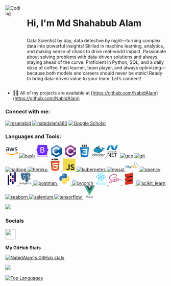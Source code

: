 <div style="display: flex;">
  <img align="right" alt="Coding" width="200" src="https://i0.wp.com/aditya-bhattacharya.net/wp-content/uploads/2021/09/D3S_day5.gif?fit=800%2C600&ssl=1" style="margin-right: 20px;">
  <div>
    <h1>Hi, I'm Md Shahabub Alam</h1>
    <p style="padding-top: 10px;">
      Data Scientist by day, data detective by night—turning complex data into powerful insights! Skilled in machine learning, analytics, and making sense of chaos to drive real-world impact. Passionate about solving problems with data-driven solutions and always staying ahead of the curve. Proficient in Python, SQL, and a daily dose of coffee. Fast learner, team player, and always optimizing—because both models and careers should never be static! Ready to bring data-driven value to your team. Let’s connect!
    </p>
  </div>
</div>



- 👨‍💻 All of my projects are available at [https://github.com/NabidAlam](https://github.com/NabidAlam)


<h3 align="left">Connect with me:</h3>
<p align="left">
<a href="https://linkedin.com/in/msanabid" target="blank"><img align="center" src="https://raw.githubusercontent.com/rahuldkjain/github-profile-readme-generator/master/src/images/icons/Social/linked-in-alt.svg" alt="msanabid" height="30" width="40" /></a>
<a href="https://www.youtube.com/c/nabidalam360" target="blank"><img align="center" src="https://raw.githubusercontent.com/rahuldkjain/github-profile-readme-generator/master/src/images/icons/Social/youtube.svg" alt="nabidalam360" height="30" width="40" /></a>
<a href="https://scholar.google.com/citations?user=s-8788qEAAAAAyP4o1y4&hl=en" target="_blank" rel="noopener noreferrer"><img align="center" src="https://upload.wikimedia.org/wikipedia/commons/c/c7/Google_Scholar_logo.svg" alt="Google Scholar" height="30" width="40"></a>


</p>

<h3 align="left">Languages and Tools:</h3>
<p align="left">



  <a href="https://aws.amazon.com" target="_blank" rel="noreferrer">
    <img src="https://raw.githubusercontent.com/devicons/devicon/master/icons/amazonwebservices/amazonwebservices-original-wordmark.svg" alt="aws" width="40" height="40"/>
  </a>

 
  <a href="https://www.gnu.org/software/bash/" target="_blank" rel="noreferrer">
    <img src="https://www.vectorlogo.zone/logos/gnu_bash/gnu_bash-icon.svg" alt="bash" width="40" height="40"/>
  </a>

  <a href="https://getbootstrap.com" target="_blank" rel="noreferrer">
    <img src="https://raw.githubusercontent.com/devicons/devicon/master/icons/bootstrap/bootstrap-plain-wordmark.svg" alt="bootstrap" width="40" height="40"/>
  </a>

  <a href="https://www.cprogramming.com/" target="_blank" rel="noreferrer">
    <img src="https://raw.githubusercontent.com/devicons/devicon/master/icons/c/c-original.svg" alt="c" width="40" height="40"/>
  </a>

  <a href="https://www.w3schools.com/cs/" target="_blank" rel="noreferrer">
    <img src="https://raw.githubusercontent.com/devicons/devicon/master/icons/csharp/csharp-original.svg" alt="csharp" width="40" height="40"/>
  </a>

  <a href="https://www.w3schools.com/css/" target="_blank" rel="noreferrer">
    <img src="https://raw.githubusercontent.com/devicons/devicon/master/icons/css3/css3-original-wordmark.svg" alt="css3" width="40" height="40"/>
  </a>


  <a href="https://www.docker.com/" target="_blank" rel="noreferrer">
    <img src="https://raw.githubusercontent.com/devicons/devicon/master/icons/docker/docker-original-wordmark.svg" alt="docker" width="40" height="40"/>
  </a>

  <a href="https://dotnet.microsoft.com/" target="_blank" rel="noreferrer">
    <img src="https://raw.githubusercontent.com/devicons/devicon/master/icons/dot-net/dot-net-original-wordmark.svg" alt="dotnet" width="40" height="40"/>
  </a>

  <a href="https://cloud.google.com" target="_blank" rel="noreferrer">
    <img src="https://www.vectorlogo.zone/logos/google_cloud/google_cloud-icon.svg" alt="gcp" width="40" height="40"/>
  </a>

  <a href="https://git-scm.com/" target="_blank" rel="noreferrer">
    <img src="https://www.vectorlogo.zone/logos/git-scm/git-scm-icon.svg" alt="git" width="40" height="40"/>
  </a>

  <a href="https://hadoop.apache.org/" target="_blank" rel="noreferrer">
    <img src="https://www.vectorlogo.zone/logos/apache_hadoop/apache_hadoop-icon.svg" alt="hadoop" width="40" height="40"/>
  </a>

  <a href="https://heroku.com" target="_blank" rel="noreferrer">
    <img src="https://www.vectorlogo.zone/logos/heroku/heroku-icon.svg" alt="heroku" width="40" height="40"/>
  </a>

  <a href="https://www.w3.org/html/" target="_blank" rel="noreferrer">
    <img src="https://raw.githubusercontent.com/devicons/devicon/master/icons/html5/html5-original-wordmark.svg" alt="html5" width="40" height="40"/>
  </a>

  

  <a href="https://developer.mozilla.org/en-US/docs/Web/JavaScript" target="_blank" rel="noreferrer">
    <img src="https://raw.githubusercontent.com/devicons/devicon/master/icons/javascript/javascript-original.svg" alt="javascript" width="40" height="40"/>
  </a>

  <a href="https://kubernetes.io" target="_blank" rel="noreferrer">
    <img src="https://www.vectorlogo.zone/logos/kubernetes/kubernetes-icon.svg" alt="kubernetes" width="40" height="40"/>
  </a>


 

  <a href="https://www.microsoft.com/en-us/sql-server" target="_blank" rel="noreferrer">
    <img src="https://www.svgrepo.com/show/303229/microsoft-sql-server-logo.svg" alt="mssql" width="40" height="40"/>
  </a>

  <a href="https://www.mysql.com/" target="_blank" rel="noreferrer">
    <img src="https://raw.githubusercontent.com/devicons/devicon/master/icons/mysql/mysql-original-wordmark.svg" alt="mysql" width="40" height="40"/>
  </a>

  <a href="https://opencv.org/" target="_blank" rel="noreferrer">
    <img src="https://www.vectorlogo.zone/logos/opencv/opencv-icon.svg" alt="opencv" width="40" height="40"/>
  </a>

  <a href="https://pandas.pydata.org/" target="_blank" rel="noreferrer">
    <img src="https://raw.githubusercontent.com/devicons/devicon/2ae2a900d2f041da66e950e4d48052658d850630/icons/pandas/pandas-original.svg" alt="pandas" width="40" height="40"/>
  </a>

  <a href="https://www.postgresql.org" target="_blank" rel="noreferrer">
    <img src="https://raw.githubusercontent.com/devicons/devicon/master/icons/postgresql/postgresql-original-wordmark.svg" alt="postgresql" width="40" height="40"/>
  </a>

  <a href="https://postman.com" target="_blank" rel="noreferrer">
    <img src="https://www.vectorlogo.zone/logos/getpostman/getpostman-icon.svg" alt="postman" width="40" height="40"/>
  </a>

  <a href="https://www.python.org" target="_blank" rel="noreferrer">
    <img src="https://raw.githubusercontent.com/devicons/devicon/master/icons/python/python-original.svg" alt="python" width="40" height="40"/>
  </a>

  <a href="https://pytorch.org/" target="_blank" rel="noreferrer">
    <img src="https://www.vectorlogo.zone/logos/pytorch/pytorch-icon.svg" alt="pytorch" width="40" height="40"/>
  </a>

  <a href="https://reactjs.org/" target="_blank" rel="noreferrer">
    <img src="https://raw.githubusercontent.com/devicons/devicon/master/icons/react/react-original-wordmark.svg" alt="react" width="40" height="40"/>
  </a>

  <a href="https://sass-lang.com" target="_blank" rel="noreferrer">
    <img src="https://raw.githubusercontent.com/devicons/devicon/master/icons/sass/sass-original.svg" alt="sass" width="40" height="40"/>
  </a>

  <a href="https://www.scala-lang.org" target="_blank" rel="noreferrer">
    <img src="https://raw.githubusercontent.com/devicons/devicon/master/icons/scala/scala-original.svg" alt="scala" width="40" height="40"/>
  </a>

  <a href="https://scikit-learn.org/" target="_blank" rel="noreferrer">
    <img src="https://upload.wikimedia.org/wikipedia/commons/0/05/Scikit_learn_logo_small.svg" alt="scikit_learn" width="40" height="40"/>
  </a>

  <a href="https://seaborn.pydata.org/" target="_blank" rel="noreferrer">
    <img src="https://seaborn.pydata.org/_images/logo-mark-lightbg.svg" alt="seaborn" width="40" height="40"/>
  </a>

  <a href="https://www.selenium.dev" target="_blank" rel="noreferrer">
    <img src="https://raw.githubusercontent.com/detain/svg-logos/780f25886640cef088af994181646db2f6b1a3f8/svg/selenium-logo.svg" alt="selenium" width="40" height="40"/>
  </a>

  <a href="https://www.tensorflow.org" target="_blank" rel="noreferrer">
    <img src="https://www.vectorlogo.zone/logos/tensorflow/tensorflow-icon.svg" alt="tensorflow" width="40" height="40"/>
  </a>

  <a href="https://vuejs.org/" target="_blank" rel="noreferrer">
    <img src="https://raw.githubusercontent.com/devicons/devicon/master/icons/vuejs/vuejs-original-wordmark.svg" alt="vuejs" width="40" height="40"/>
  </a>

</p>


<a href="https://www.github.com/NabidAlam" target="_blank" rel="noreferrer"><img
src="https://img.shields.io/github/followers/NabidAlam?logo=github&style=for-the-badge&color=0891b2&labelColor=1c1917" /></a>

### Socials

<p align="left"> <a href="https://www.github.com/NabidAlam" target="_blank" rel="noreferrer"> <picture> <source media="(prefers-color-scheme: dark)" srcset="https://raw.githubusercontent.com/danielcranney/readme-generator/main/public/icons/socials/github-dark.svg" /> <source media="(prefers-color-scheme: light)" srcset="https://raw.githubusercontent.com/danielcranney/readme-generator/main/public/icons/socials/github.svg" /> <img src="https://raw.githubusercontent.com/danielcranney/readme-generator/main/public/icons/socials/github.svg" width="32" height="32" /> </picture> </a></p>


<b>My GitHub Stats</b>

<a href="http://www.github.com/NabidAlam"><img src="https://github-readme-stats.vercel.app/api?username=NabidAlam&show_icons=true&hide=&count_private=true&title_color=0891b2&text_color=ffffff&icon_color=0891b2&bg_color=1c1917&hide_border=true&show_icons=true" alt="NabidAlam's GitHub stats" /></a>

<a href="http://www.github.com/NabidAlam"><img src="https://github-readme-streak-stats.herokuapp.com/?user=NabidAlam&stroke=ffffff&background=1c1917&ring=0891b2&fire=0891b2&currStreakNum=ffffff&currStreakLabel=0891b2&sideNums=ffffff&sideLabels=ffffff&dates=ffffff&hide_border=true" /></a>

<a href="https://github.com/NabidAlam" align="left"><img src="https://github-readme-stats.vercel.app/api/top-langs/?username=NabidAlam&langs_count=10&title_color=0891b2&text_color=ffffff&icon_color=0891b2&bg_color=1c1917&hide_border=true&locale=en&custom_title=Top%20%Languages" alt="Top Languages" /></a>

<!--
## Education

### M.Sc. (Data Science)

Universität Potsdam, Potsdam, Germany

10/2023 - Present

### M.Sc. (Data Science)

TU Dortmund University, Dortmund, Germany

04/2020 - 09/2023

### B.Sc. (Computer Science & Engineering)

Ahsanulllah University of Science & Technology, Dhaka, Bangladesh

04/2013 - 06/2017

## Work Experience

### Student Assistant

Universitätsklinikum Essen (Institut für Medizinische Informatik, Biometrie und Epidemiologie), Essen, Germany

01/2023 - 06/2023

* Leveraged Python NLP to efficiently extract references from clinical guidelines, reducing manual data processing time by 15% across two PhD projects.
* Analyzed data and employed regular expressions to extract statistical measures from scientific literature.
* Collaborated across diverse teams of computer scientists, psychologists, and medical professionals.
* Demonstrated Python proficiency, adept project management, and adaptability to challenges.

### Software Engineer

Islam Garments Limited, Dhaka, Bangladesh

11/2018 - 09/2020

* Developed ERP modules using ASP.NET MVC, C#, and SQL, automating HR, purchasing, and production, increasing efficiency by 30%.
* Used C#, ReactJS, and ASP.NET for full-stack development, emphasizing robust security measures.
* Gathered customer requirements, reducing development time by 25% and enhancing client satisfaction.

### Programmer

Convince Computer Limited, Dhaka, Bangladesh

07/2017 - 10/2018

* Built five secure and interoperable data analysis web apps for diverse clients.
* Crafted design specifications, adhering to best practices and coding standards, resulting in a 20% reduction in defects and enhanced code quality.

### Microsoft Service Engineer

Microsoft Bangladesh, Dhaka, Bangladesh

10/2015 - 04/2016

* Evaluated trainees' problem-solving skills and their ability to troubleshoot common technical issues.
* Assessed trainees' ability to work collaboratively on a practical project using Microsoft tools and technologies.

## Skills

### Statistical Methods

* Probability and Decision theory
* Hypothesis testing
* Significance tests and other statistical concepts

### Machine Learning Concepts

* Supervised learning (Classification & Regression)
* Clustering
* Dimensionality reduction
* Anomaly detection
* Artificial Neural Networks (ANNs)

### Machine Learning Tools

* Scikit-learn
* PyTorch
* MLFlow
* Scala

### Data Analysis Tools

* Pandas
* NumPy
* Matplotlib
* Seaborn
* Tableau

### Data Processing

* Data exploration, preparation, and cleaning
* Git
* ETL (Extract, Transform, Load)

### Programming Languages

* Python
* R
* C#

### Database

* SQL

### Frontend Technologies

* HTML
* CSS
* jQuery
* JavaScript

### Agile Methodologies

* Familiar with Agile methodologies such as Scrum and Kanban

### Languages

* English (C1)
* German (B1)
* Bengali (C2)
* Hindi (B2)

## Projects

### Demographic data analysis from IDB of U.S. Census Bureau

* Explored life expectancy and under-age 5 mortality trends worldwide using R.
* Compared maternal smoking and birth weight distributions.
* Examined maternal smoking's impact on newborns' weight using R stats.

### Regression analysis on Seoul bike sharing demand dataset

* Analyzed bike rentals in R with regression and multi-variable model selection.

### Predicted employee attrition using Kaggle dataset

* Compared Decision Tree, Random Forest, and XGBoost algorithms in Python.

### Predicted airline customer satisfaction using Kaggle dataset

* Analyzing airline customer satisfaction, building predictive ML models.

### Predicted bank term deposit subscriptions with ML

* ML predicts bank deposit subscriptions with 89.06% accuracy in Python.

## Research Experience

**Bangla language textual image description by hybrid neural network model**

* Authors: MA Jishan, KR Mahmud, AK Al Azad, MR Ahmmad, BP Rashid, MS Alam
* Journal: Indonesian Journal of Electrical Engineering and Computer Science
* Year: 2021
* Volume: 21
* Issue: 2
* Pages: 132-141

**Diabetes mellitus prediction using different ensemble machine learning approaches**

* Authors: MT Islam, M Raihan, N Aktar, MS Alam, RR Ema, T Islam
* Conference: 11th International Conference on Computing, Communication and Networking Technologies (ICCCNT)
* Year: 2020
* Pages: 1-6

**Hybrid deep neural network for Bangla automated image descriptor**

* Authors: MA Jishan, KR Mahmud, AK Al Azad, MS Alam, AM Khan
* Journal: International Journal of Advances in Intelligent Informatics
* Year: 2020
* Volume: 6
* Issue: 2
* Pages: 109-122

**A cluster-based hybrid framework for Network Intrusion Detection**

* Authors: N Mojumder, M Shahabub, M Afsana, M Mehedi, S Shabanam
* Journal: International Journal of Computer Applications
* Year: 2017
* Volume: 172
* Issue: 1
* Pages: 23-29

**An Automated Face-mask Detection System using YOLOv5 for Preventing Spread of COVID-19**

* Authors: MDA JISHAN, MDS ALAM, IR MAZUMDER, KR MAHMUD, AK AL AZAD
* Conference: 2023 International Conference on Intelligent Computing and Communication (ICICC)
* Year: 2023

**Characterization and recognition of handwritten digits using Julia**

* Authors: MA Jishan, MS Alam, A Islam, IR Mazumder, KR Mahmud, AK Al Azad
* Preprint: arXiv preprint arXiv:2102.11994
* Year: 2021

-->



